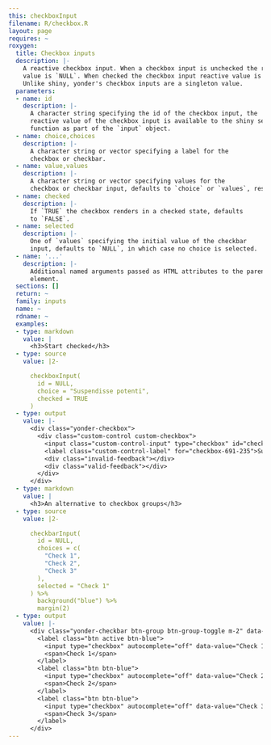 ```yaml
---
this: checkboxInput
filename: R/checkbox.R
layout: page
requires: ~
roxygen:
  title: Checkbox inputs
  description: |-
    A reactive checkbox input. When a checkbox input is unchecked the reactive
    value is `NULL`. When checked the checkbox input reactive value is `value`.
    Unlike shiny, yonder's checkbox inputs are a singleton value.
  parameters:
  - name: id
    description: |-
      A character string specifying the id of the checkbox input, the
      reactive value of the checkbox input is available to the shiny server
      function as part of the `input` object.
  - name: choice,choices
    description: |-
      A character string or vector specifying a label for the
      checkbox or checkbar.
  - name: value,values
    description: |-
      A character string or vector specifying values for the
      checkbox or checkbar input, defaults to `choice` or `values`, respectively.
  - name: checked
    description: |-
      If `TRUE` the checkbox renders in a checked state, defaults
      to `FALSE`.
  - name: selected
    description: |-
      One of `values` specifying the initial value of the checkbar
      input, defaults to `NULL`, in which case no choice is selected.
  - name: '...'
    description: |-
      Additional named arguments passed as HTML attributes to the parent
      element.
  sections: []
  return: ~
  family: inputs
  name: ~
  rdname: ~
  examples:
  - type: markdown
    value: |
      <h3>Start checked</h3>
  - type: source
    value: |2-

      checkboxInput(
        id = NULL,
        choice = "Suspendisse potenti",
        checked = TRUE
      )
  - type: output
    value: |-
      <div class="yonder-checkbox">
        <div class="custom-control custom-checkbox">
          <input class="custom-control-input" type="checkbox" id="checkbox-691-235" data-value="Suspendisse potenti" checked/>
          <label class="custom-control-label" for="checkbox-691-235">Suspendisse potenti</label>
          <div class="invalid-feedback"></div>
          <div class="valid-feedback"></div>
        </div>
      </div>
  - type: markdown
    value: |
      <h3>An alternative to checkbox groups</h3>
  - type: source
    value: |2-

      checkbarInput(
        id = NULL,
        choices = c(
          "Check 1",
          "Check 2",
          "Check 3"
        ),
        selected = "Check 1"
      ) %>%
        background("blue") %>%
        margin(2)
  - type: output
    value: |-
      <div class="yonder-checkbar btn-group btn-group-toggle m-2" data-toggle="buttons">
        <label class="btn active btn-blue">
          <input type="checkbox" autocomplete="off" data-value="Check 1" checked/>
          <span>Check 1</span>
        </label>
        <label class="btn btn-blue">
          <input type="checkbox" autocomplete="off" data-value="Check 2"/>
          <span>Check 2</span>
        </label>
        <label class="btn btn-blue">
          <input type="checkbox" autocomplete="off" data-value="Check 3"/>
          <span>Check 3</span>
        </label>
      </div>
---
```

